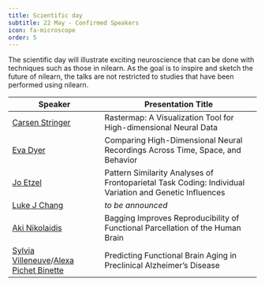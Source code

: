 ```yaml
---
title: Scientific day
subtitle: 22 May - Confirmed Speakers
icon: fa-microscope
order: 5
---
```


The scientific day will illustrate exciting neuroscience that can be done
with techniques such as those in nilearn. As the goal is to inspire and
sketch the future of nilearn, the talks are not restricted to studies
that have been performed using nilearn.

Speaker | Presentation Title
--------|--------------------
[Carsen Stringer](http://www.gatsby.ucl.ac.uk/~cstringer/)  |  Rastermap: A Visualization Tool for High-dimensional Neural Data
[Eva Dyer](https://dyerlab.gatech.edu/people/pi-profile/)  | Comparing High-Dimensional Neural Recordings Across Time, Space, and Behavior
[Jo Etzel](https://sites.wustl.edu/ccplab/people/jo-etzel/) | Pattern Similarity Analyses of Frontoparietal Task Coding: Individual Variation and Genetic Influences
[Luke J Chang](https://pbs.dartmouth.edu/people/luke-j-chang-0)  | *to be announced*
[Aki Nikolaidis](https://childmind.org/bio/aki-nikolaidis-phd/)  | Bagging Improves Reproducibility of Functional Parcellation of the Human Brain
[Sylvia Villeneuve](http://www.villeneuvelab.com/en/home/)/[Alexa Pichet Binette](https://www.pubfacts.com/author/Alexa+Pichet-Binette) | Predicting Functional Brain Aging in Preclinical Alzheimer’s Disease


